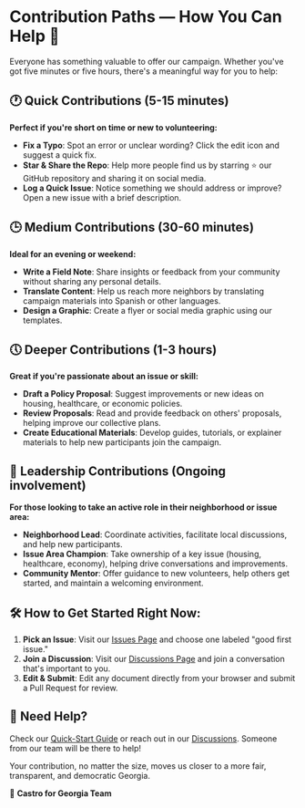 # Contribution Paths — How You Can Help 🌟

Everyone has something valuable to offer our campaign. Whether you've got five minutes or five hours, there's a meaningful way for you to help:

## 🕐 Quick Contributions (5-15 minutes)

**Perfect if you're short on time or new to volunteering:**

* **Fix a Typo**: Spot an error or unclear wording? Click the edit icon and suggest a quick fix.
* **Star & Share the Repo**: Help more people find us by starring ⭐ our GitHub repository and sharing it on social media.
* **Log a Quick Issue**: Notice something we should address or improve? Open a new issue with a brief description.

## 🕒 Medium Contributions (30-60 minutes)

**Ideal for an evening or weekend:**

* **Write a Field Note**: Share insights or feedback from your community without sharing any personal details.
* **Translate Content**: Help us reach more neighbors by translating campaign materials into Spanish or other languages.
* **Design a Graphic**: Create a flyer or social media graphic using our templates.

## 🕔 Deeper Contributions (1-3 hours)

**Great if you're passionate about an issue or skill:**

* **Draft a Policy Proposal**: Suggest improvements or new ideas on housing, healthcare, or economic policies.
* **Review Proposals**: Read and provide feedback on others' proposals, helping improve our collective plans.
* **Create Educational Materials**: Develop guides, tutorials, or explainer materials to help new participants join the campaign.

## 🌟 Leadership Contributions (Ongoing involvement)

**For those looking to take an active role in their neighborhood or issue area:**

* **Neighborhood Lead**: Coordinate activities, facilitate local discussions, and help new participants.
* **Issue Area Champion**: Take ownership of a key issue (housing, healthcare, economy), helping drive conversations and improvements.
* **Community Mentor**: Offer guidance to new volunteers, help others get started, and maintain a welcoming environment.

## 🛠 How to Get Started Right Now:

1. **Pick an Issue**: Visit our [Issues Page](../../issues) and choose one labeled "good first issue."
2. **Join a Discussion**: Visit our [Discussions Page](../../discussions) and join a conversation that's important to you.
3. **Edit & Submit**: Edit any document directly from your browser and submit a Pull Request for review.

## 📖 Need Help?

Check our [Quick-Start Guide](../get-involved/quick-start-guide.md) or reach out in our [Discussions](../../discussions). Someone from our team will be there to help!

Your contribution, no matter the size, moves us closer to a more fair, transparent, and democratic Georgia.

🌱 **Castro for Georgia Team**
